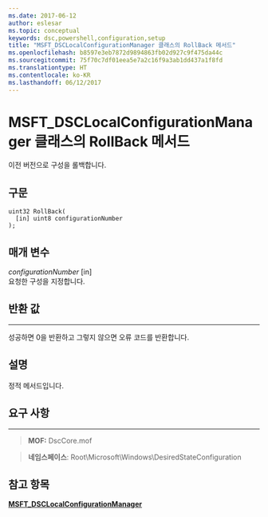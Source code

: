 ```yaml
---
ms.date: 2017-06-12
author: eslesar
ms.topic: conceptual
keywords: dsc,powershell,configuration,setup
title: "MSFT_DSCLocalConfigurationManager 클래스의 RollBack 메서드"
ms.openlocfilehash: b8597e3eb7872d9894863fb02d927c9f475da44c
ms.sourcegitcommit: 75f70c7df01eea5e7a2c16f9a3ab1dd437a1f8fd
ms.translationtype: HT
ms.contentlocale: ko-KR
ms.lasthandoff: 06/12/2017
---
```

<a id="rollback-method-of-the-msftdsclocalconfigurationmanager-class" class="xliff"></a>
# MSFT_DSCLocalConfigurationManager 클래스의 RollBack 메서드

이전 버전으로 구성을 롤백합니다.

<a id="syntax" class="xliff"></a>
구문
------

```mof
uint32 RollBack(
  [in] uint8 configurationNumber
);
```

<a id="parameters" class="xliff"></a>
매개 변수
----------

*configurationNumber* \[in\]  
요청한 구성을 지정합니다. 

<a id="return-value" class="xliff"></a>
## 반환 값
------------

성공하면 0을 반환하고 그렇지 않으면 오류 코드를 반환합니다.

<a id="remarks" class="xliff"></a>
## 설명

정적 메서드입니다.

<a id="requirements" class="xliff"></a>
## 요구 사항
------------
>**MOF:** DscCore.mof

>**네임스페이스**: Root\Microsoft\Windows\DesiredStateConfiguration


<a id="see-also" class="xliff"></a>
## 참고 항목


[**MSFT_DSCLocalConfigurationManager**](msft-dsclocalconfigurationmanager.md)


 

 



